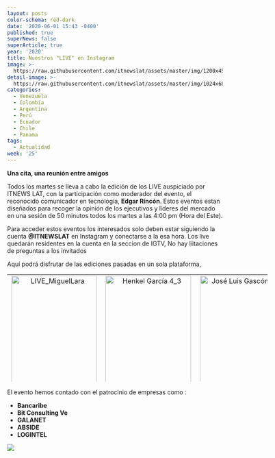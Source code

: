 ```yaml
---
layout: posts
color-schema: red-dark
date: '2020-06-01 15:43 -0400'
published: true
superNews: false
superArticle: true
year: '2020'
title: Nuestros "LIVE" en Instagram
image: >-
  https://raw.githubusercontent.com/itnewslat/assets/master/img/1200x450/Instagram-live.jpg
detail-image: >-
  https://raw.githubusercontent.com/itnewslat/assets/master/img/1024x680/Instagram-live-g.jpg
categories:
  - Venezuela
  - Colombia
  - Argentina
  - Perú
  - Ecuador
  - Chile
  - Panama
tags:
  - Actualidad
week: '25'
---
```

**Una cita, una reunión entre amigos**

Todos los martes se lleva a cabo la edición de los LIVE auspiciado por ITNEWS LAT, con la participación como moderador del evento, el reconocido comunicador en tecnología, **Edgar Rincón**. Estos eventos estan diseñados para recoger la opinión de los ejecutivos y líderes del mercado en una sesión de 50 minutos todos los martes a las 4:00 pm (Hora del Este).

Para acceder estos eventos los interesados solo deben estar siguiendo la cuenta **@ITNEWSLAT** en Instagram y conectarse a la esa hora. Los live quedarán residentes en la cuenta en la seccion de IGTV, No hay liitaciones de preguntas a los invitados

Aquí podrá disfrutar de las ediciones pasadas en un sola plataforma, 

<table style="height: 250px; width: 609px;" width="609">
<tbody>
<tr>
<td style="text-align: center;"><a href="https://www.instagram.com/tv/CA8mMxxnNzR/?utm_source=ig_web_copy_link"><img class="alignleft wp-image-68325 size-full" src="http://www.ciberespacio.com.ve/wp-content/uploads/2020/06/LIVE_MiguelLara-e1592507741574.jpg" alt="LIVE_MiguelLara" width="200" height="250" /></a></td>
<td style="text-align: center;"><a href="https://www.instagram.com/tv/CBOo1lynOPj/?utm_source=ig_web_copy_link"><img class="alignleft wp-image-68324 size-full" src="http://www.ciberespacio.com.ve/wp-content/uploads/2020/06/Henkel-García-4_3-e1592507714843.jpg" alt="Henkel García 4_3" width="200" height="250" /></a></td>
<td style="text-align: center;"><a href="https://www.instagram.com/tv/CBgrRxOnsFN/?utm_source=ig_web_copy_link"><img class="alignleft wp-image-68326 size-full" src="http://www.ciberespacio.com.ve/wp-content/uploads/2020/06/José-Luis-Gascón4_3-e1592508052745.jpg" alt="José Luis Gascón4_3" width="200" height="250" /></a></td>
</tr>
<tr>
<td> <a href="https://www.instagram.com/tv/CByrYa8HTP3/?utm_source=ig_web_copy_link"><img class="alignleft wp-image-68329 size-full" src="http://www.ciberespacio.com.ve/wp-content/uploads/2020/06/Mariadela_Larrazabal_4_3-e1592571945107.jpg" alt="Mariadela_Larrazabal_4_3" width="200" height="250" /></a></td>
<td> <a href="https://www.instagram.com/tv/CCEwrKJnpxL/?utm_source=ig_web_copy_link"><img class="alignleft wp-image-68332 size-full" src="http://www.ciberespacio.com.ve/wp-content/uploads/2020/06/EduardoRG_HOY_4_3-e1593695885456.jpg" alt="EduardoRG_HOY_4_3" width="200" height="250" /></a></td>
<td> <a href="https://www.instagram.com/tv/CCWu5Nwn9-8/?utm_source=ig_web_copy_link"><img class="alignleft wp-image-68333 size-full" src="http://www.ciberespacio.com.ve/wp-content/uploads/2020/06/Sebastián-Jasminoy_4_3-e1593695932289.jpg" alt="Sebastián Jasminoy_4_3" width="200" height="250" /></a></td>
</tr>
<tr>
<td> <a href="https://www.instagram.com/tv/CCowgvdnCpH/?utm_source=ig_web_copy_link"><img class="alignleft wp-image-68334 size-full" src="http://www.ciberespacio.com.ve/wp-content/uploads/2020/07/Luis-Lubeck_4_3-e1594724952207.jpg" alt="Luis Lubeck_4_3" width="200" height="250" /></a></td>
<td> <a href="https://www.instagram.com/tv/CC6xiHkHRrm/?utm_source=ig_web_copy_link"><img class="alignleft wp-image-68335 size-full" src="http://www.ciberespacio.com.ve/wp-content/uploads/2020/07/GERMANPACHECO_4_3-1-e1595443546558.jpg" alt="GERMANPACHECO_4_3 (1)" width="200" height="250" /></a></td>
<td> <a href="https://www.instagram.com/tv/CDM0W1_HCF6/?utm_source=ig_web_copy_link"><img class="alignleft wp-image-68337" src="http://www.ciberespacio.com.ve/wp-content/uploads/2020/07/Magdalena_hoy_4_3-e1596120401559.jpg" alt="Magdalena_hoy_4_3" width="200" height="250" /></a></td>
</tr>
<tr>
<td></td>
<td></td>
<td></td>
</tr>
</tbody>
</table>

El evento hemos contado con el patrocinio de empresas como :

- **Bancaribe**
- **Bit Consulting Ve**
- **GALANET**
- **ABSIDE**
- **LOGINTEL**

<img src="https://tracker.metricool.com/c3po.jpg?hash=56f88a41e39ab42c063cc51676587a04"/>
